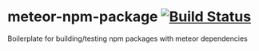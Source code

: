 # meteor-npm-package [![Build Status](https://travis-ci.org/maxnowack/meteor-npm-package.svg?branch=master)](https://travis-ci.org/maxnowack/meteor-npm-package)
Boilerplate for building/testing npm packages with meteor dependencies
